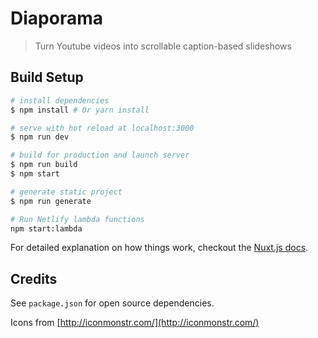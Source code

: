 # Diaporama

> Turn Youtube videos into scrollable caption-based slideshows

## Build Setup

``` bash
# install dependencies
$ npm install # Or yarn install

# serve with hot reload at localhost:3000
$ npm run dev

# build for production and launch server
$ npm run build
$ npm start

# generate static project
$ npm run generate

# Run Netlify lambda functions
npm start:lambda
```

For detailed explanation on how things work, checkout the [Nuxt.js docs](https://github.com/nuxt/nuxt.js).

## Credits

See `package.json` for open source dependencies.

Icons from [http://iconmonstr.com/](http://iconmonstr.com/)
